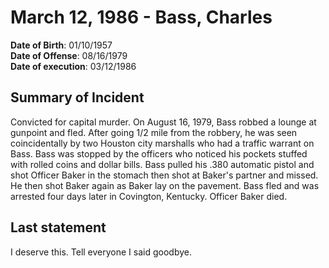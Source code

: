 # March 12, 1986 - Bass, Charles

**Date of Birth**: 01/10/1957<br/>
**Date of Offense**: 08/16/1979<br/>
**Date of execution**: 03/12/1986<br/>

## Summary of Incident
Convicted for capital murder. On August 16, 1979, Bass robbed a lounge at gunpoint and fled. After going 1/2 mile from the robbery, he was seen coincidentally by two Houston city marshalls who had a traffic warrant on Bass. Bass was stopped by the officers who noticed his pockets stuffed with rolled coins and dollar bills. Bass pulled his .380 automatic pistol and shot Officer Baker in the stomach then shot at Baker's partner and missed. He then shot Baker again as Baker lay on the pavement. Bass fled and was arrested four days later in Covington, Kentucky. Officer Baker died.

## Last statement
I deserve this. Tell everyone I said goodbye.